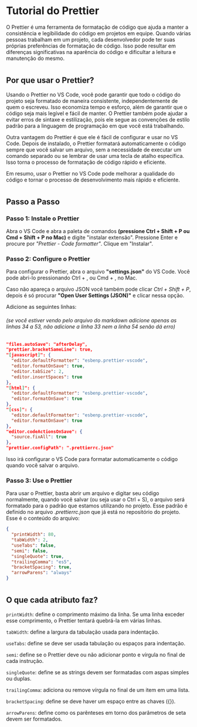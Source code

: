 # Tutorial do Prettier

O Prettier é uma ferramenta de formatação de código que ajuda a manter a consistência e legibilidade do código em projetos em equipe. Quando várias pessoas trabalham em um projeto, cada desenvolvedor pode ter suas próprias preferências de formatação de código. Isso pode resultar em diferenças significativas na aparência do código e dificultar a leitura e manutenção do mesmo.

#

## Por que usar o Prettier?

Usando o Prettier no VS Code, você pode garantir que todo o código do projeto seja formatado de maneira consistente, independentemente de quem o escreveu. Isso economiza tempo e esforço, além de garantir que o código seja mais legível e fácil de manter. O Prettier também pode ajudar a evitar erros de sintaxe e estilização, pois ele segue as convenções de estilo padrão para a linguagem de programação em que você está trabalhando.

Outra vantagem do Prettier é que ele é fácil de configurar e usar no VS Code. Depois de instalado, o Prettier formatará automaticamente o código sempre que você salvar um arquivo, sem a necessidade de executar um comando separado ou se lembrar de usar uma tecla de atalho específica. Isso torna o processo de formatação de código rápido e eficiente.

Em resumo, usar o Prettier no VS Code pode melhorar a qualidade do código e tornar o processo de desenvolvimento mais rápido e eficiente.

#

## Passo a Passo

### Passo 1: Instale o Prettier

Abra o VS Code e abra a paleta de comandos **(pressione Ctrl + Shift + P ou Cmd + Shift + P no Mac)** e digite "instalar extensão". Pressione Enter e procure por _"Prettier - Code formatter"_. Clique em "Instalar".

### Passo 2: Configure o Prettier

Para configurar o Prettier, abra o arquivo **"settings.json"** do VS Code. Você pode abri-lo pressionando Ctrl + , ou Cmd + , no Mac.

Caso não apareça o arquivo JSON você também pode clicar _Ctrl + Shift + P_, depois é só procurar **"Open User Settings (JSON)"** e clicar nessa opção.

Adicione as seguintes linhas:

###### _(se você estiver vendo pelo arquivo do markdown adicione apenas as linhas 34 a 53, não adicione a linha 33 nem a linha 54 senão dá erro)_

```json
"files.autoSave": "afterDelay",
"prettier.bracketSameLine": true,
"[javascript]": {
  "editor.defaultFormatter": "esbenp.prettier-vscode",
  "editor.formatOnSave": true,
  "editor.tabSize": 2,
  "editor.insertSpaces": true
},
"[html]": {
  "editor.defaultFormatter": "esbenp.prettier-vscode",
  "editor.formatOnSave": true
},
"[css]": {
  "editor.defaultFormatter": "esbenp.prettier-vscode",
  "editor.formatOnSave": true
},
"editor.codeActionsOnSave": {
  "source.fixAll": true
},
"prettier.configPath": ".prettierrc.json"
```

Isso irá configurar o VS Code para formatar automaticamente o código quando você salvar o arquivo.

### Passo 3: Use o Prettier

Para usar o Prettier, basta abrir um arquivo e digitar seu código normalmente, quando você salvar (ou seja usar o Ctrl + S), o arquivo será formatado para o padrão que estamos utilizando no projeto. Esse padrão é definido no arquivo ._prettierrc.json_ que já está no repositório do projeto. Esse é o conteúdo do arquivo:

```json
{
  "printWidth": 80,
  "tabWidth": 2,
  "useTabs": false,
  "semi": false,
  "singleQuote": true,
  "trailingComma": "es5",
  "bracketSpacing": true,
  "arrowParens": "always"
}
```

#

## O que cada atributo faz?

`printWidth`: define o comprimento máximo da linha. Se uma linha exceder esse comprimento, o Prettier tentará quebrá-la em várias linhas.

`tabWidth`: define a largura da tabulação usada para indentação.

`useTabs`: define se deve ser usada tabulação ou espaços para indentação.

`semi`: define se o Prettier deve ou não adicionar ponto e vírgula no final de cada instrução.

`singleQuote`: define se as strings devem ser formatadas com aspas simples ou duplas.

`trailingComma`: adiciona ou remove vírgula no final de um item em uma lista.

`bracketSpacing`: define se deve haver um espaço entre as chaves ({}).

`arrowParens`: define como os parênteses em torno dos parâmetros de seta devem ser formatados.

#